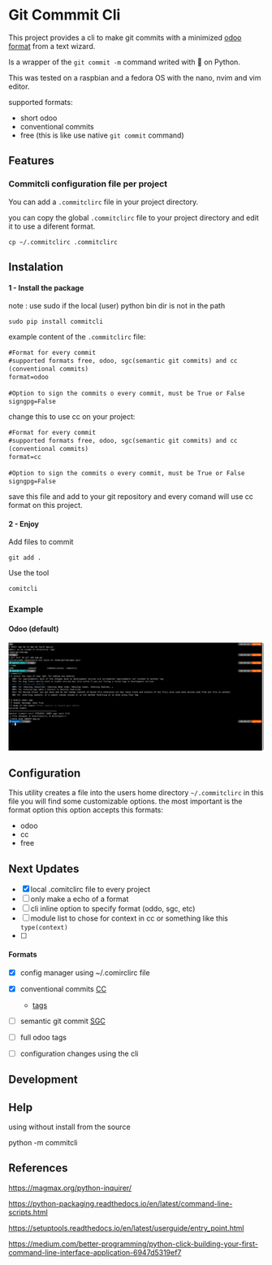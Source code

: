 # Git Commmit Cli

This project provides a cli to make git commits with a minimized [odoo format](https://www.odoo.com/documentation/14.0/reference/guidelines.html#git) from a text wizard.

Is a wrapper of the `git commit -m` command writed with 💟 on Python.

This was tested on a raspbian and a fedora OS with the nano, nvim and vim editor.

supported formats:

- short odoo
- conventional commits
- free (this is like use native `git commit` command)

## Features

### Commitcli configuration file per project

You can add a `.commitclirc` file in your project directory.

you can copy the global `.commitclirc` file to your project directory and edit it to use a diferent format.

```shell
cp ~/.commitclirc .commitclirc
```

## Instalation

#### 1 - Install the package

note : use sudo if the local (user) python bin dir is not in the path

```shell
sudo pip install commitcli
```

example content of the `.commitclirc` file:
```shell
#Format for every commit
#supported formats free, odoo, sgc(semantic git commits) and cc (conventional commits)
format=odoo

#Option to sign the commits o every commit, must be True or False
signgpg=False
```

change this to use cc on your project:
```shell
#Format for every commit
#supported formats free, odoo, sgc(semantic git commits) and cc (conventional commits)
format=cc

#Option to sign the commits o every commit, must be True or False
signgpg=False
```

save this file and add to your git repository and every comand will use cc format on this project.

#### 2 - Enjoy

Add files to commit

```shell
git add .
```


Use the tool

```shell
comitcli
```

### Example

#### Odoo (default)

![ejemplo de imagen](./static/img/example.png)

## Configuration

This utility creates a file into the users home directory `~/.commitclirc` in this file you will find some customizable options. the most important is the format option this option accepts this formats:

- odoo
- cc
- free


## Next Updates

- [x] local .comitclirc file to every project
- [ ] only make a echo of a format
- [ ] cli inline option to specify format (oddo, sgc, etc)
- [ ] module list to chose for context in cc or something like this `type(context)`
- [ ] 

#### Formats

- [x] config manager using ~/.comirclirc file
- [x]  conventional commits [CC](https://www.conventionalcommits.org/en/v1.0.0/)
   - [tags](https://github.com/conventional-changelog/commitlint/tree/master/%40commitlint/config-conventional)  
- [ ]  semantic git commit [SGC](https://www.npmjs.com/package/semantic-git-commit-cli)
- [ ]  full odoo tags
- [ ]  configuration changes using the cli


## Development


## Help

using without install from the source 

python -m commitcli


## References

https://magmax.org/python-inquirer/

https://python-packaging.readthedocs.io/en/latest/command-line-scripts.html

https://setuptools.readthedocs.io/en/latest/userguide/entry_point.html

https://medium.com/better-programming/python-click-building-your-first-command-line-interface-application-6947d5319ef7